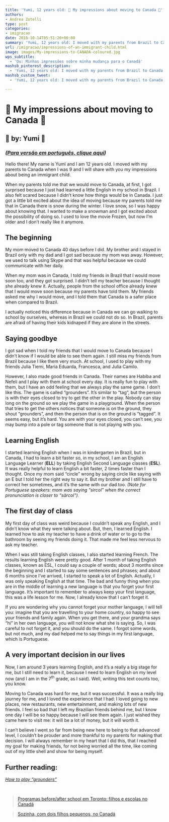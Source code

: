 ```yaml
---
title: 'Yumi, 12 years old: 💖 My impressions about moving to Canada 💖'
authors:
- Andrea Zotelli
type: post
categories:
- imigracao
date: 2018-10-14T05:51:20+00:00
summary: 'Yumi, 12 years old: I moved with my parents from Brazil to Canada when I was 9. I will share with you my impressions about being an immigrant child.'
url: /imigracao/impressions-of-an-immigrant-child.html
image: images/My-impressions-to-CANADA-coloured.jpg
wps_subtitle:
  - 'Ou: Minhas impressões sobre minha mudança para o Canadá'
mashsb_pinterest_description:
  - 'Yumi, 12 years old: I moved with my parents from Brazil to Canada when I was 9. I will share with you my impressions about being an immigrant child.'
mashsb_custom_tweet:
  - 'Yumi, 12 years old: I moved with my parents from Brazil to Canada when I was 9. I will share with you my impressions about being an immigrant child.'

---
```

# &#x1f496; My impressions about moving to Canada &#x1f496;

## &#x1f49c; by: Yumi &#x1f49c;

### _(<a href="https://drive.google.com/file/d/1L8FpP5S0FWDJ5L7Q4bTIy98ekoF0HZ6i/view?usp=sharing" target="_blank" rel="noopener noreferrer">Para versão em português, clique aqui</a>)_

Hello there! My name is Yumi and I am 12 years old. I moved with my parents to Canada when I was 9 and I will share with you my impressions about being an immigrant child.

When my parents told me that we would move to Canada, at first, I got surprised because I just had learned a little English in my school in Brazil. I also felt scared because I didn’t know how things would be in Canada. I just got a little bit excited about the idea of moving because my parents told me that in Canada there is snow during the winter. I love snow, so I was happy about knowing that. I wanted to make a snowman and I got excited about the possibility of doing so. I used to love the movie Frozen, but now I’m older and I don’t really like it anymore.

## The beginning

My mom moved to Canada 40 days before I did. My brother and I stayed in Brazil only with my dad and I got sad because my mom was away. However, we used to talk using Skype and that was helpful because we could communicate with her daily.

When my mom was in Canada, I told my friends in Brazil that I would move soon too, and they got surprised. I didn’t tell my teacher because I thought she already knew it. Actually, people from the school office already knew that I would move soon because my parents have told them. My friends asked me why I would move, and I told them that Canada is a safer place when compared to Brazil.

I actually noticed this difference because in Canada we can go walking to school by ourselves, whereas in Brazil we could not do so. In Brazil, parents are afraid of having their kids kidnaped if they are alone in the streets.

## Saying goodbye

I got sad when I told my friends that I would move to Canada because I didn’t know if I would be able to see them again. I still miss my friends from Brazil because I like them very much. At school, I used to play with my friends Julia Tiemi, Maria Eduarda, Francesca, and Julia Camilo.

However, I also made good friends in Canada. Their names are Habiba and Nefeli and I play with them at school every day. It is really fun to play with them, but I have an odd feeling that we always play the same game. I don’t like this. The game is called “grounders”. It’s similar to “tag”, but the person is with their eyes closed to try to get the other in the play. Nobody can stay long on the ground so we play the game in a playground. When the person that tries to get the others notices that someone is on the ground, they shout “grounders”, and then the person that is on the ground is “tagged”. It seems easy, but it’s hard. You are with your eyes closed, you can’t see, you may bump into a pole or tag someone that is not playing with you.

## Learning English

I started learning English when I was in kindergarten in Brazil, but in Canada, I had to learn a bit faster so, in my school, I am an English Language Learner (**ELL**) by taking English Second Language classes (**ESL**). It was really helpful to learn English a bit faster, 2 times faster than I thought. Once my mom said “circle” wrong by saying circle like saying with an E but I told her the right way to say it. But my brother and I still have to correct her sometimes, and it’s the same with our dad too. _(Note for Portuguese speakers: mom was saying “sircol” when the correct pronunciation is closer to “sãrcol”)._

## The first day of class

My first day of class was weird because I couldn’t speak any English, and I didn’t know what they were talking about. But, then, I learned English. I learned how to ask my teacher to have a drink of water or to go to the bathroom by seeing my friends doing it. That made me feel less nervous to ask my teacher.

When I was still taking English classes, I also started learning French. The results learning English were pretty good. After 1 month of taking English classes, known as ESL, I could say a couple of words; about 3 months since the beginning and I started to say some sentences and phrases; and about 6 months since I’ve arrived, I started to speak a lot of English. Actually, I was only speaking English at that time. The bad and funny thing when you are in the middle of learning a new language is that you forget your first language. It’s important to remember to always keep your first language, this was a life lesson for me. Now, I already know that I can’t forget it.

If you are wondering why you cannot forget your mother language, I will tell you: imagine that you are travelling to your home country, so happy to see your friends and family again. When you get there, and your grandma says “hi” in her own language, you will not know what she is saying. So, I was careful to not forget it, and you should do the same. I forgot some words, but not much, and my dad helped me to say things in my first language, which is Portuguese.

## A very important decision in our lives

Now, I am around 3 years learning English, and it’s a really a big stage for me, but I still need to learn it, because I need to learn English on my level now (and I am in the 7<sup>th</sup> grade, as I said). Well, writing this text counts too, you know.

Moving to Canada was hard for me, but it was successful. It was a really big journey for me, and I loved the experience that I had: I loved going to new places, new restaurants, new entertainment, and making lots of new friends. I feel so bad that I left my Brazilian friends behind me, but I know one day I will be so happy because I will see them again. I just wished they came here to visit me: it will be a lot of money, but it will worth it.

I can’t believe I went so far from being new here to being to that advanced level, I couldn’t be prouder and more thankful to my parents for making that decision. I will always remember in my heart that I did this, that I reached my goal for making friends, for not being worried all the time, like coming out of my little shell and show for being myself.

## Further reading:

<a href="http://wiki.scouts.ca/en/Grounders" target="_blank" rel="noopener noreferrer"><em>How to play “grounders”</em></a>

&nbsp;

<blockquote class="wp-embedded-content" data-secret="oHbfYfIovG">
  <p>
    <a href="https://www.canadaagora.com/andreazotelli/programas-before-after-school-em-toronto.html">Programas before/after school em Toronto: filhos e escolas no Canadá</a>
  </p>
</blockquote>



<blockquote class="wp-embedded-content" data-secret="dg3nZXvhHj">
  <p>
    <a href="https://www.canadaagora.com/andreazotelli/sozinha-com-dois-filhos-no-canada.html">Sozinha, com dois filhos pequenos, no Canadá</a>
  </p>
</blockquote>



&nbsp;